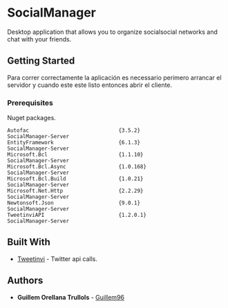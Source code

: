 # SocialManager
Desktop application that allows you to organize socialsocial networks and chat with your friends.

## Getting Started

Para correr correctamente la aplicación es necessario perimero arrancar el servidor y cuando este este listo entonces abrir el cliente.


### Prerequisites

Nuget packages.

```
Autofac                             {3.5.2}                                  SocialManager-Server                        
EntityFramework                     {6.1.3}                                  SocialManager-Server                        
Microsoft.Bcl                       {1.1.10}                                 SocialManager-Server                        
Microsoft.Bcl.Async                 {1.0.168}                                SocialManager-Server                        
Microsoft.Bcl.Build                 {1.0.21}                                 SocialManager-Server                        
Microsoft.Net.Http                  {2.2.29}                                 SocialManager-Server                        
Newtonsoft.Json                     {9.0.1}                                  SocialManager-Server                        
TweetinviAPI                        {1.2.0.1}                                SocialManager-Server  
```

## Built With

* [Tweetinvi](https://github.com/linvi/tweetinvi) - Twitter api calls.

## Authors

* **Guillem Orellana Trullols** - [Guillem96](https://github.com/Guillem96)
